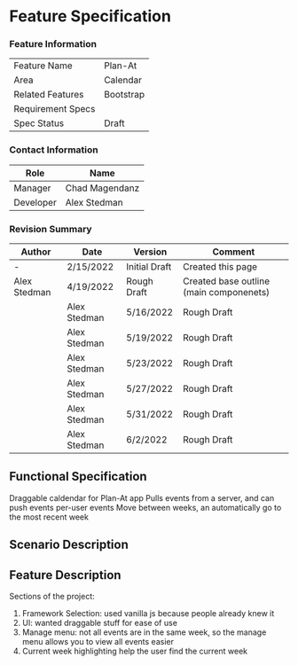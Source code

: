 # Feature Specification

### Feature Information
|||
|---|---|
|Feature Name|Plan-At|
|Area|Calendar|
|Related Features|Bootstrap|
|Requirement Specs|
|Spec Status|Draft|

### Contact Information
|Role|Name|
|---|---|
|Manager|Chad Magendanz|
|Developer|Alex Stedman|


### Revision Summary
|Author|Date|Version|Comment|
|---|---|---|---|
|-|2/15/2022|Initial Draft|Created this page|
|Alex Stedman|4/19/2022|Rough Draft|Created base outline (main componenets)|
||Alex Stedman|5/16/2022|Rough Draft|First semi-functional calendar app with api integration|
||Alex Stedman|5/19/2022|Rough Draft|Found bugs on how dates were handled, calendar now accuratley shows dates|
||Alex Stedman|5/23/2022|Rough Draft|Implemented create-event from Jack|
||Alex Stedman|5/27/2022|Rough Draft|Added week selection and tried to fix scaling issues to no success|
||Alex Stedman|5/31/2022|Rough Draft|Tried again to do formatting and failed|
||Alex Stedman|6/2/2022|Rough Draft|Added an event manager from Jack that makes it easier to view all events|






## Functional Specification
Draggable caldendar for Plan-At app 
Pulls events from a server, and can push events
per-user events
Move between weeks, an automatically go to the most recent week


## Scenario Description



## Feature Description
Sections of the project:

1. Framework Selection:
   used vanilla js because people already knew it
2. UI:
   wanted draggable stuff for ease of use
3. Manage menu:
   not all events are in the same week, so the manage menu allows you to view all events easier
4. Current week highlighting
   help the user find the current week

